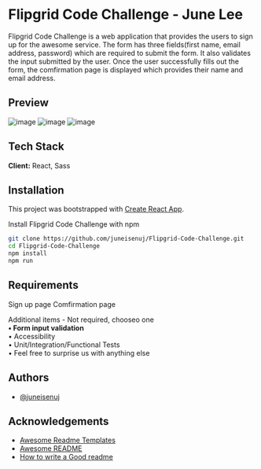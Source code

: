 # Flipgrid Code Challenge - June Lee

Flipgrid Code Challenge is a web application that provides the users to sign up for the awesome service. The form has three fields(first name, email address, password) which are required to submit the form. It also validates the input submitted by the user. Once the user successfully fills out the form, the comfirmation page is displayed which provides their name and email address.


## Preview

![image](https://imgur.com/0F98OLX.png)
![image](https://imgur.com/pHFYeIy.png)
![image](https://imgur.com/yYQlXCe.png)



## Tech Stack

**Client:** React, Sass


## Installation

This project was bootstrapped with [Create React App](https://github.com/facebook/create-react-app).

Install Flipgrid Code Challenge with npm

```bash
git clone https://github.com/juneisenuj/Flipgrid-Code-Challenge.git
cd Flipgrid-Code-Challenge
npm install
npm run
```

## Requirements

Sign up page
Comfirmation page

Additional items - Not required, chooseo one  
**• Form input validation**  
• Accessibility  
• Unit/Integration/Functional Tests  
• Feel free to surprise us with anything else  


## Authors

- [@juneisenuj](https://github.com/juneisenuj)


## Acknowledgements

 - [Awesome Readme Templates](https://awesomeopensource.com/project/elangosundar/awesome-README-templates)
 - [Awesome README](https://github.com/matiassingers/awesome-readme)
 - [How to write a Good readme](https://bulldogjob.com/news/449-how-to-write-a-good-readme-for-your-github-project)
